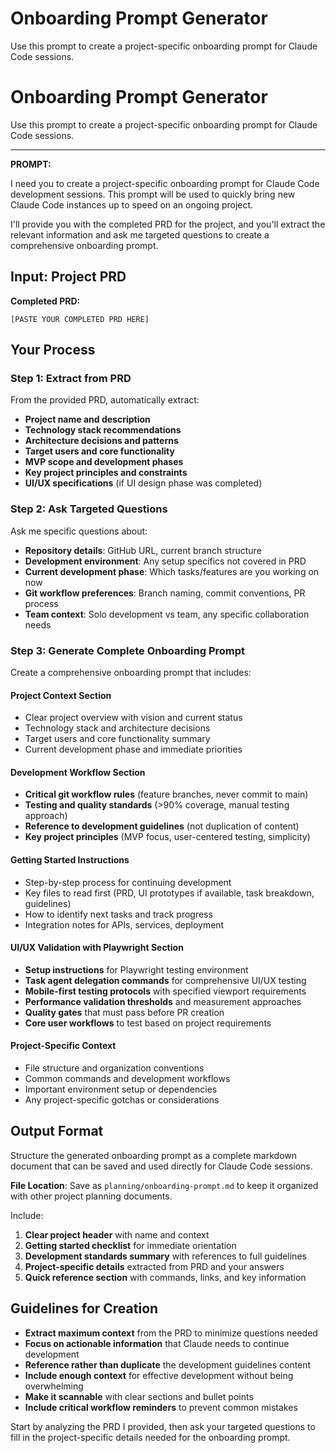 # Onboarding Prompt Generator

Use this prompt to create a project-specific onboarding prompt for Claude Code sessions.

# Onboarding Prompt Generator

Use this prompt to create a project-specific onboarding prompt for Claude Code sessions.

---

**PROMPT:**

I need you to create a project-specific onboarding prompt for Claude Code development sessions. This prompt will be used to quickly bring new Claude Code instances up to speed on an ongoing project.

I'll provide you with the completed PRD for the project, and you'll extract the relevant information and ask me targeted questions to create a comprehensive onboarding prompt.

## Input: Project PRD

**Completed PRD:**

```
[PASTE YOUR COMPLETED PRD HERE]
```

## Your Process

### Step 1: Extract from PRD

From the provided PRD, automatically extract:

- **Project name and description**
- **Technology stack recommendations**
- **Architecture decisions and patterns**
- **Target users and core functionality**
- **MVP scope and development phases**
- **Key project principles and constraints**
- **UI/UX specifications** (if UI design phase was completed)

### Step 2: Ask Targeted Questions

Ask me specific questions about:

- **Repository details**: GitHub URL, current branch structure
- **Development environment**: Any setup specifics not covered in PRD
- **Current development phase**: Which tasks/features are you working on now
- **Git workflow preferences**: Branch naming, commit conventions, PR process
- **Team context**: Solo development vs team, any specific collaboration needs

### Step 3: Generate Complete Onboarding Prompt

Create a comprehensive onboarding prompt that includes:

#### Project Context Section

- Clear project overview with vision and current status
- Technology stack and architecture decisions
- Target users and core functionality summary
- Current development phase and immediate priorities

#### Development Workflow Section

- **Critical git workflow rules** (feature branches, never commit to main)
- **Testing and quality standards** (>90% coverage, manual testing approach)
- **Reference to development guidelines** (not duplication of content)
- **Key project principles** (MVP focus, user-centered testing, simplicity)

#### Getting Started Instructions

- Step-by-step process for continuing development
- Key files to read first (PRD, UI prototypes if available, task breakdown, guidelines)
- How to identify next tasks and track progress
- Integration notes for APIs, services, deployment

#### UI/UX Validation with Playwright Section

- **Setup instructions** for Playwright testing environment
- **Task agent delegation commands** for comprehensive UI/UX testing
- **Mobile-first testing protocols** with specified viewport requirements
- **Performance validation thresholds** and measurement approaches
- **Quality gates** that must pass before PR creation
- **Core user workflows** to test based on project requirements

#### Project-Specific Context

- File structure and organization conventions
- Common commands and development workflows
- Important environment setup or dependencies
- Any project-specific gotchas or considerations

## Output Format

Structure the generated onboarding prompt as a complete markdown document that can be saved and used directly for Claude Code sessions. 

**File Location**: Save as `planning/onboarding-prompt.md` to keep it organized with other project planning documents.

Include:

1. **Clear project header** with name and context
2. **Getting started checklist** for immediate orientation
3. **Development standards summary** with references to full guidelines
4. **Project-specific details** extracted from PRD and your answers
5. **Quick reference section** with commands, links, and key information

## Guidelines for Creation

- **Extract maximum context** from the PRD to minimize questions needed
- **Focus on actionable information** that Claude needs to continue development
- **Reference rather than duplicate** the development guidelines content
- **Include enough context** for effective development without being overwhelming
- **Make it scannable** with clear sections and bullet points
- **Include critical workflow reminders** to prevent common mistakes

Start by analyzing the PRD I provided, then ask your targeted questions to fill in the project-specific details needed for the onboarding prompt.
